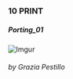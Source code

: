 ### 10 PRINT 
##### Porting_01

![Imgur](https://i.imgur.com/z400H9v.png)




###### by Grazia Pestillo
